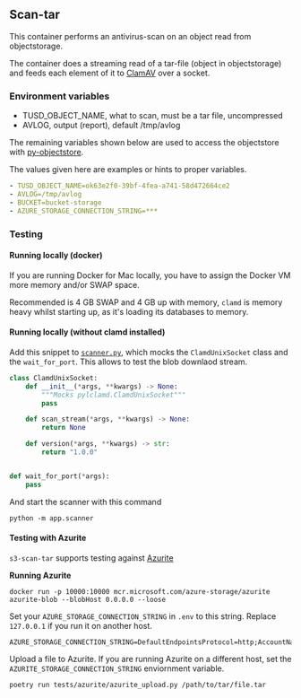 ## Scan-tar

This container performs an antivirus-scan on an object read from objectstorage.

The container does a streaming read of a tar-file (object in objectstorage)
and feeds each element of it to [ClamAV](https://www.clamav.net/) over a socket.

### Environment variables
* TUSD_OBJECT_NAME, what to scan, must be a tar file, uncompressed
* AVLOG, output (report), default /tmp/avlog

The remaining variables shown below are used to access the objectstore with [py-objectstore](https://github.com/arkivverket/py-objectstore).


The values given here are examples or hints to proper variables.
```yaml
- TUSD_OBJECT_NAME=ok63e2f0-39bf-4fea-a741-58d472664ce2
- AVLOG=/tmp/avlog
- BUCKET=bucket-storage
- AZURE_STORAGE_CONNECTION_STRING=***
```

### Testing

#### Running locally (docker)
If you are running Docker for Mac locally, you have to assign the Docker VM more memory and/or SWAP space.

Recommended is 4 GB SWAP and 4 GB up with memory, `clamd` is memory heavy whilst starting up, as it's loading its databases to memory.


#### Running locally (without clamd installed)
Add this snippet to [`scanner.py`](app/scanner.py), which mocks the `ClamdUnixSocket` class and the `wait_for_port`. This allows to test the blob downlaod stream.

```python
class ClamdUnixSocket:
    def __init__(*args, **kwargs) -> None:
        """Mocks pylclamd.ClamdUnixSocket"""
        pass

    def scan_stream(*args, **kwargs) -> None:
        return None

    def version(*args, **kwargs) -> str:
        return "1.0.0"


def wait_for_port(*args):
    pass
```

And start the scanner with this command
```
python -m app.scanner
```

#### Testing with Azurite
`s3-scan-tar` supports testing against [Azurite](https://github.com/Azure/Azurite)

**Running Azurite**
```
docker run -p 10000:10000 mcr.microsoft.com/azure-storage/azurite azurite-blob --blobHost 0.0.0.0 --loose
```

Set your `AZURE_STORAGE_CONNECTION_STRING` in `.env` to this string. Replace `127.0.0.1` if you run it on another host.
```env
AZURE_STORAGE_CONNECTION_STRING=DefaultEndpointsProtocol=http;AccountName=devstoreaccount1;AccountKey=Eby8vdM02xNOcqFlqUwJPLlmEtlCDXJ1OUzFT50uSRZ6IFsuFq2UVErCz4I6tq/K1SZFPTOtr/KBHBeksoGMGw==;BlobEndpoint=http://127.0.0.1:10000/devstoreaccount1;
```

Upload a file to Azurite. If you are running Azurite on a different host, set the `AZURITE_STORAGE_CONNECTION_STRING` enviornment variable.
```
poetry run tests/azurite/azurite_upload.py /path/to/tar/file.tar
```




